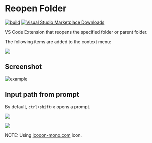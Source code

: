 # Reopen Folder

[![build](https://github.com/winebarrel/vscode-reopen-folder/actions/workflows/build.yml/badge.svg)](https://github.com/winebarrel/vscode-reopen-folder/actions/workflows/build.yml)
[![Visual Studio Marketplace Downloads](https://img.shields.io/visual-studio-marketplace/d/winebarrel.reopen-folder)](https://marketplace.visualstudio.com/items?itemName=winebarrel.reopen-folder)

VS Code Extension that reopens the specified folder or parent folder.

The following items are added to the context menu:

![](https://user-images.githubusercontent.com/117768/226178538-6a880078-b4c4-4c28-ae8d-8a547b332e3a.png)

## Screenshot

![example](https://user-images.githubusercontent.com/117768/226180777-c2f1b3b1-2e41-42fc-892e-2c7463f63fa3.gif)

## Input path from prompt

By default, `ctrl+shift+o` opens a prompt.

![](https://user-images.githubusercontent.com/117768/226178715-8906e124-f555-4a23-8871-55cc18fd069b.png)

![](https://user-images.githubusercontent.com/117768/226180791-384b61df-40d8-4ef7-8e36-4c8c4b493cdc.gif)

NOTE: Using [icooon-mono.com](https://icooon-mono.com/15429-folder-icon-14/) icon.
